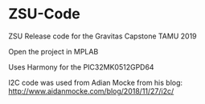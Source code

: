 # ZSU-Code
ZSU Release code for the Gravitas Capstone TAMU 2019

Open the project in MPLAB

Uses Harmony for the PIC32MK0512GPD64

I2C code was used from Adian Mocke from his blog: http://www.aidanmocke.com/blog/2018/11/27/i2c/
